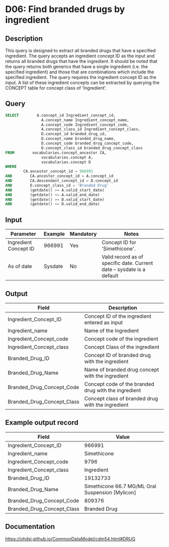 <!---
Group:drug
Name:D06 Find branded drugs by ingredient
Author: Alberto Labarga
CDM Version: 5.4
-->

# D06: Find branded drugs by ingredient

## Description
This query is designed to extract all branded drugs that have a specified ingredient. The query accepts an ingredient concept ID as the input and returns all branded drugs that have the ingredient. It should be noted that the query returns both generics that have a single ingredient (i.e. the specified ingredient) and those that are combinations which include the specified ingredient. The query requires the ingredient concept ID as the input. A list of these ingredient concepts can be extracted by querying the CONCEPT table for concept class of 'Ingredient'.

## Query
```sql
SELECT        A.concept_id Ingredient_concept_id,
                A.concept_name Ingredient_concept_name,
                A.concept_code Ingredient_concept_code,
                A.concept_class_id Ingredient_concept_class,
                D.concept_id branded_drug_id,
                D.concept_name branded_drug_name,
                D.concept_code branded_drug_concept_code,
                D.concept_class_id branded_drug_concept_class
FROM        vocabularies.concept_ancestor CA,
                vocabularies.concept A,
                vocabularies.concept D
WHERE
        CA.ancestor_concept_id = 966991
AND        CA.ancestor_concept_id = A.concept_id
AND        CA.descendant_concept_id = D.concept_id
AND        D.concept_class_id = 'Branded Drug'
AND        (getdate() >= A.valid_start_date)
AND        (getdate() <= A.valid_end_date)
AND        (getdate() >= D.valid_start_date)
AND        (getdate() <= D.valid_end_date)
```

## Input

| Parameter |  Example |  Mandatory |  Notes |
| --- | --- | --- | --- |
|  Ingredient Concept ID |  966991 |  Yes | Concept ID for 'Simethicone'. |
|  As of date |  Sysdate |  No | Valid record as of specific date. Current date – sysdate is a default |

## Output

| Field |  Description |
| --- | --- |
|  Ingredient_Concept_ID |  Concept ID of the ingredient entered as input |
|  Ingredient_name |  Name of the Ingredient |
|  Ingredient_Concept_code |  Concept code of the ingredient |
|  Ingredient_Concept_class |  Concept Class of the ingredient |
|  Branded_Drug_ID |  Concept ID of branded drug with the ingredient |
|  Branded_Drug_Name |  Name of branded drug concept with the ingredient |
|  Branded_Drug_Concept_Code |  Concept code of the branded drug with the ingredient |
|  Branded_Drug_Concept_Class |  Concept class of branded drug with the ingredient |

## Example output record

|  Field |  Value |
| --- | --- |
|  Ingredient_Concept_ID |  966991 |
|  Ingredient_name |  Simethicone |
|  Ingredient_Concept_code |  9796 |
|  Ingredient_Concept_class |  Ingredient |
|  Branded_Drug_ID |  19132733 |
|  Branded_Drug_Name |  Simethicone 66.7 MG/ML Oral Suspension [Mylicon] |
|  Branded_Drug_Concept_Code |  809376 |
|  Branded_Drug_Concept_Class |  Branded Drug |


## Documentation
https://ohdsi.github.io/CommonDataModel/cdm54.html#DRUG

